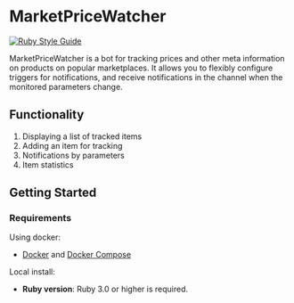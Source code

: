 # MarketPriceWatcher

[![Ruby Style Guide](https://img.shields.io/badge/code_style-rubocop-brightgreen.svg)](https://github.com/rubocop/rubocop)

MarketPriceWatcher is a bot for tracking prices and other meta information on products on popular marketplaces. It allows you to flexibly configure triggers for notifications, and receive notifications in the channel when the monitored parameters change.

## Functionality

1. Displaying a list of tracked items
2. Adding an item for tracking
3. Notifications by parameters
4. Item statistics

## Getting Started

### Requirements

Using docker:
- [Docker](https://docs.docker.com/engine/install/) and [Docker Compose](https://docs.docker.com/compose/install/)

Local install:
- **Ruby version**: Ruby 3.0 or higher is required.

